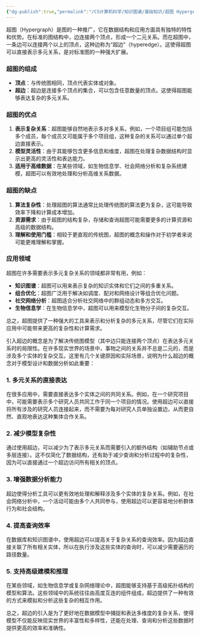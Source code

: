 ```yaml
---
{"dg-publish":true,"permalink":"/CS计算机科学/知识图谱/基础知识/超图 Hypergraph/","created":"2024-04-23T19:56:49.000+08:00","updated":"2024-04-24T00:27:45.870+08:00"}
---
```



超图（Hypergraph）是图的一种推广，它在数据结构和应用方面具有独特的特性和优势。在标准的图结构中，边连接两个顶点，形成一个二元关系。而在超图中，一条边可以连接两个以上的顶点，这种边称为“超边”（hyperedge）。这使得超图可以直接表示多元关系，是对标准图的一种强大扩展。

### 超图的组成
- **顶点**：与传统图相同，顶点代表实体或对象。
- **超边**：超边是连接多个顶点的集合，可以包含任意数量的顶点。这使得超图能够表达复杂的多元关系。

### 超图的优点
1. **表示复杂关系**：超图能够自然地表示多对多关系，例如，一个项目组可能包括多个成员，每个成员又可能属于多个项目组，这种复杂的关系可以通过单个超边直接表示。
2. **模型灵活性**：由于其能够包含更多信息和维度，超图在处理复杂数据结构时显示出更高的灵活性和表达能力。
3. **适用于高维数据**：在某些领域，如生物信息学、社会网络分析和复杂系统建模，超图可以有效地处理和分析高维关系数据。

### 超图的缺点
1. **算法复杂性**：处理超图的算法通常比处理传统图的算法更为复杂，这可能导致效率下降和计算成本增加。
2. **资源需求**：由于超图的结构复杂，存储和查询超图可能需要更多的计算资源和高级的数据结构。
3. **理解和使用门槛**：相较于更直观的传统图，超图的概念和操作对于初学者来说可能更难理解和掌握。

### 应用领域

超图在许多需要表示多元复杂关系的领域都非常有用，例如：

- **知识图谱**：超图可以用来表示复杂的知识实体和它们之间的多重关系。
- **组合优化**：超图广泛用于解决如调度、配对和网络设计等组合优化问题。
- **社交网络分析**：超图适合分析社交网络中的群组动态和多方交互。
- **生物信息学**：在生物信息学中，超图可以用来模型化生物分子间的复杂交互。

总之，超图提供了一种强大的工具来表示和分析复杂的多元关系，尽管它们在实际应用中可能带来更高的复杂性和计算需求。

引入超边的概念是为了解决传统图模型（其中边只能连接两个顶点）在表达多元关系时的局限性。在许多现实世界的场景中，事物之间的关系并不总是二元的，而是涉及多个实体的复杂交互。这里有几个关键原因和实际场景，说明为什么超边的概念对于模型设计和数据分析如此重要：

### 1. **多元关系的直接表达**

在很多应用中，需要直接表达多个实体之间的共同关系。例如，在一个研究项目中，可能需要表示多个研究人员共同工作于同一个项目的情况。使用超边可以直接将所有涉及的研究人员连接起来，而不需要为每对研究人员单独设置边，从而更自然、直观地表达这种集体合作关系。

### 2. **减少模型复杂性**

通过使用超边，可以减少为了表示多元关系而需要引入的额外结构（如辅助节点或多层连接）。这不仅简化了数据结构，还有助于减少查询和分析过程中的复杂性，因为可以直接通过一个超边访问所有相关的顶点。

### 3. **增强数据分析能力**

超边使得分析工具可以更有效地处理和解释涉及多个实体的复杂关系。例如，在社会网络分析中，一个活动可能由多个人共同参与，使用超边可以更容易地分析群体行为和社会结构。

### 4. **提高查询效率**

在数据库和知识图谱中，使用超边可以提高关于复杂关系的查询效率。因为超边直接关联了所有相关实体，所以在执行涉及这些实体的查询时，可以减少需要遍历的路径数量。

### 5. **支持高级建模和推理**

在某些领域，如生物信息学或复杂网络理论中，超图能够支持基于高级拓扑结构的模型和算法。这些领域中的系统往往由高度互连的组件组成，超边提供了一种有效的方式来模拟和分析这些复杂的相互作用。

总之，超边的引入是为了更好地在数据模型中捕捉和表达多维度的复杂关系，使得模型不仅能反映现实世界的丰富性和多样性，还能在处理、查询和分析这些数据时提供更高的效率和准确性。